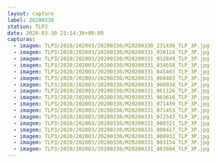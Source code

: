 ```yaml
---
layout: capture
label: 20200330
station: TLP3
date: 2020-03-30 23:14:36+00:00
capturas:
  - imagem: TLP3/2020/202003/20200330/M20200330_231436_TLP_3P.jpg
  - imagem: TLP3/2020/202003/20200330/M20200331_020124_TLP_3P.jpg
  - imagem: TLP3/2020/202003/20200330/M20200331_032849_TLP_3P.jpg
  - imagem: TLP3/2020/202003/20200330/M20200331_034658_TLP_3P.jpg
  - imagem: TLP3/2020/202003/20200330/M20200331_045403_TLP_3P.jpg
  - imagem: TLP3/2020/202003/20200330/M20200331_060403_TLP_3P.jpg
  - imagem: TLP3/2020/202003/20200330/M20200331_060934_TLP_3P.jpg
  - imagem: TLP3/2020/202003/20200330/M20200331_061126_TLP_3P.jpg
  - imagem: TLP3/2020/202003/20200330/M20200331_063616_TLP_3P.jpg
  - imagem: TLP3/2020/202003/20200330/M20200331_071439_TLP_3P.jpg
  - imagem: TLP3/2020/202003/20200330/M20200331_071453_TLP_3P.jpg
  - imagem: TLP3/2020/202003/20200330/M20200331_072543_TLP_3P.jpg
  - imagem: TLP3/2020/202003/20200330/M20200331_080321_TLP_3P.jpg
  - imagem: TLP3/2020/202003/20200330/M20200331_080417_TLP_3P.jpg
  - imagem: TLP3/2020/202003/20200330/M20200331_080932_TLP_3P.jpg
  - imagem: TLP3/2020/202003/20200330/M20200331_083154_TLP_3P.jpg
  - imagem: TLP3/2020/202003/20200330/M20200331_083604_TLP_3P.jpg
---
```

